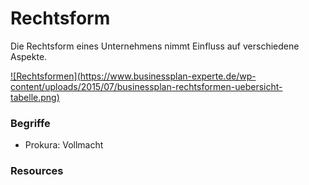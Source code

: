 # Rechtsform

Die Rechtsform eines Unternehmens nimmt Einfluss auf verschiedene Aspekte.


<a href="https://www.businessplan-experte.de/rechtsformen.html">
![Rechtsformen](https://www.businessplan-experte.de/wp-content/uploads/2015/07/businessplan-rechtsformen-uebersicht-tabelle.png)
</a>

### Begriffe

* Prokura: Vollmacht

### Resources


